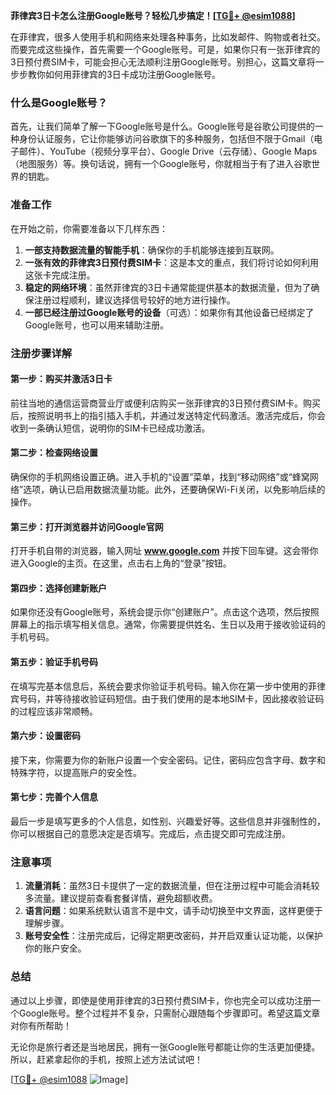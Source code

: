 **菲律宾3日卡怎么注册Google账号？轻松几步搞定！[[TG💪+ @esim1088](https://t.me/s/esim1088)]**

在菲律宾，很多人使用手机和网络来处理各种事务，比如发邮件、购物或者社交。而要完成这些操作，首先需要一个Google账号。可是，如果你只有一张菲律宾的3日预付费SIM卡，可能会担心无法顺利注册Google账号。别担心，这篇文章将一步步教你如何用菲律宾的3日卡成功注册Google账号。

### 什么是Google账号？

首先，让我们简单了解一下Google账号是什么。Google账号是谷歌公司提供的一种身份认证服务，它让你能够访问谷歌旗下的多种服务，包括但不限于Gmail（电子邮件）、YouTube（视频分享平台）、Google Drive（云存储）、Google Maps（地图服务）等。换句话说，拥有一个Google账号，你就相当于有了进入谷歌世界的钥匙。

### 准备工作

在开始之前，你需要准备以下几样东西：

1. **一部支持数据流量的智能手机**：确保你的手机能够连接到互联网。
2. **一张有效的菲律宾3日预付费SIM卡**：这是本文的重点，我们将讨论如何利用这张卡完成注册。
3. **稳定的网络环境**：虽然菲律宾的3日卡通常能提供基本的数据流量，但为了确保注册过程顺利，建议选择信号较好的地方进行操作。
4. **一部已经注册过Google账号的设备**（可选）：如果你有其他设备已经绑定了Google账号，也可以用来辅助注册。

### 注册步骤详解

#### 第一步：购买并激活3日卡

前往当地的通信运营商营业厅或便利店购买一张菲律宾的3日预付费SIM卡。购买后，按照说明书上的指引插入手机，并通过发送特定代码激活。激活完成后，你会收到一条确认短信，说明你的SIM卡已经成功激活。

#### 第二步：检查网络设置

确保你的手机网络设置正确。进入手机的“设置”菜单，找到“移动网络”或“蜂窝网络”选项，确认已启用数据流量功能。此外，还要确保Wi-Fi关闭，以免影响后续的操作。

#### 第三步：打开浏览器并访问Google官网

打开手机自带的浏览器，输入网址 **www.google.com** 并按下回车键。这会带你进入Google的主页。在这里，点击右上角的“登录”按钮。

#### 第四步：选择创建新账户

如果你还没有Google账号，系统会提示你“创建账户”。点击这个选项，然后按照屏幕上的指示填写相关信息。通常，你需要提供姓名、生日以及用于接收验证码的手机号码。

#### 第五步：验证手机号码

在填写完基本信息后，系统会要求你验证手机号码。输入你在第一步中使用的菲律宾号码，并等待接收验证码短信。由于我们使用的是本地SIM卡，因此接收验证码的过程应该非常顺畅。

#### 第六步：设置密码

接下来，你需要为你的新账户设置一个安全密码。记住，密码应包含字母、数字和特殊字符，以提高账户的安全性。

#### 第七步：完善个人信息

最后一步是填写更多的个人信息，如性别、兴趣爱好等。这些信息并非强制性的，你可以根据自己的意愿决定是否填写。完成后，点击提交即可完成注册。

### 注意事项

1. **流量消耗**：虽然3日卡提供了一定的数据流量，但在注册过程中可能会消耗较多流量。建议提前查看套餐详情，避免超额收费。
2. **语言问题**：如果系统默认语言不是中文，请手动切换至中文界面，这样更便于理解步骤。
3. **账号安全性**：注册完成后，记得定期更改密码，并开启双重认证功能，以保护你的账户安全。

### 总结

通过以上步骤，即使是使用菲律宾的3日预付费SIM卡，你也完全可以成功注册一个Google账号。整个过程并不复杂，只需耐心跟随每个步骤即可。希望这篇文章对你有所帮助！

无论你是旅行者还是当地居民，拥有一张Google账号都能让你的生活更加便捷。所以，赶紧拿起你的手机，按照上述方法试试吧！

[[TG💪+ @esim1088](https://t.me/s/esim1088) ![Image](https://i.postimg.cc/4NQfJmqS/Snipaste-2025-05-13-00-14-12.png)]